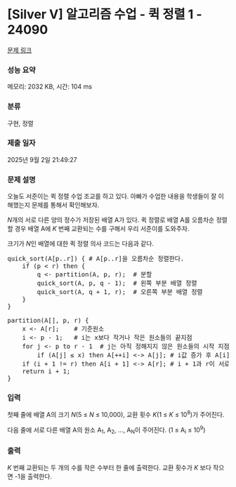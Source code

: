 # [Silver V] 알고리즘 수업 - 퀵 정렬 1 - 24090 

[문제 링크](https://www.acmicpc.net/problem/24090) 

### 성능 요약

메모리: 2032 KB, 시간: 104 ms

### 분류

구현, 정렬

### 제출 일자

2025년 9월 2일 21:49:27

### 문제 설명

<p>오늘도 서준이는 퀵 정렬 수업 조교를 하고 있다. 아빠가 수업한 내용을 학생들이 잘 이해했는지 문제를 통해서 확인해보자.</p>

<p><em>N</em>개의 서로 다른 양의 정수가 저장된 배열 A가 있다. 퀵 정렬로 배열 A를 오름차순 정렬할 경우 배열 A에 <em>K </em>번째 교환되는 수를 구해서 우리 서준이를 도와주자.</p>

<p>크기가 <em>N</em>인 배열에 대한 퀵 정렬 의사 코드는 다음과 같다.</p>

<pre>quick_sort(A[p..r]) { # A[p..r]을 오름차순 정렬한다.
    if (p < r) then {
        q <- partition(A, p, r);  # 분할
        quick_sort(A, p, q - 1);  # 왼쪽 부분 배열 정렬
        quick_sort(A, q + 1, r);  # 오른쪽 부분 배열 정렬
    }
}

partition(A[], p, r) {
    x <- A[r];    # 기준원소
    i <- p - 1;   # i는 x보다 작거나 작은 원소들의 끝지점
    for j <- p to r - 1  # j는 아직 정해지지 않은 원소들의 시작 지점
        if (A[j] ≤ x) then A[++i] <-> A[j]; # i값 증가 후 A[i] <-> A[j] 교환
    if (i + 1 != r) then A[i + 1] <-> A[r]; # i + 1과 r이 서로 다르면 A[i + 1]과 A[r]을 교환
    return i + 1;
}</pre>

### 입력 

 <p>첫째 줄에 배열 A의 크기 <em>N</em>(5 ≤ <em>N</em> ≤ 10,000), 교환 횟수 <em>K</em>(1 ≤ <em>K</em> ≤ 10<sup>8</sup>)가 주어진다.</p>

<p>다음 줄에 서로 다른 배열 A의 원소 A<sub>1</sub>, A<sub>2</sub>, ..., A<sub>N</sub>이 주어진다. (1 ≤ A<sub>i</sub> ≤ 10<sup>9</sup>)</p>

### 출력 

 <p><em>K </em>번째 교환되는 두 개의 수를 작은 수부터 한 줄에 출력한다. 교환 횟수가 <em>K </em>보다 작으면 -1을 출력한다.</p>

